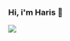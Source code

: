 ### Hi, i'm Haris 👋
![](https://visitor-badge.glitch.me/badge?page_id=harisfi.harisfi)
<!--

*An enthusiastic Programmer | Certified Android Developer | Web Developer | Freelancer*

**harisfi/harisfi** is a ✨ _special_ ✨ repository because its `README.md` (this file) appears on your GitHub profile.

Here are some ideas to get you started:

- 🔭 I’m currently working on ...
- 🌱 I’m currently learning ...
- 👯 I’m looking to collaborate on ...
- 🤔 I’m looking for help with ...
- 💬 Ask me about ...
- 📫 How to reach me: ...
- 😄 Pronouns: ...
- ⚡ Fun fact: ...

![](https://visitor-badge.glitch.me/badge?page_id=harisfi.harisfi)

### Me on Internet:

[<img align="left" alt="haris | Website" width="22px" src="https://raw.githubusercontent.com/iconic/open-iconic/master/svg/globe.svg" />][website]
[<img align="left" alt="haris | LinkedIn" width="22px" src="https://cdn.jsdelivr.net/npm/simple-icons@v3/icons/linkedin.svg" />][linkedin]
[<img align="left" alt="haris | Instagram" width="22px" src="https://cdn.jsdelivr.net/npm/simple-icons@v3/icons/instagram.svg" />][instagram]
[<img align="left" alt="haris | Dribbble" width="22px" src="https://cdn.jsdelivr.net/npm/simple-icons@v3/icons/dribbble.svg" />][instagram]
<br><br>
### Tech Stack:

OS:<br>
[<img align="left" alt="haris | pub" width="22px" src="https://cdn.jsdelivr.net/npm/simple-icons@v3/icons/linux.svg" />][website]
[<img align="left" alt="haris | pub" width="22px" src="https://cdn.jsdelivr.net/npm/simple-icons@v3/icons/android.svg" />][website]
[<img align="left" alt="haris | pub" width="22px" src="https://cdn.jsdelivr.net/npm/simple-icons@v3/icons/windows.svg" />][website]
<br><br>Tools:<br>
[<img align="left" alt="haris | pub" width="22px" src="https://cdn.jsdelivr.net/npm/simple-icons@v3/icons/git.svg" />][website]
[<img align="left" alt="haris | pub" width="22px" src="https://cdn.jsdelivr.net/npm/simple-icons@v3/icons/androidstudio.svg" />][website]
[<img align="left" alt="haris | pub" width="22px" src="https://cdn.jsdelivr.net/npm/simple-icons@v3/icons/visualstudiocode.svg" />][website]
[<img align="left" alt="haris | pub" width="22px" src="https://cdn.jsdelivr.net/npm/simple-icons@v3/icons/jekyll.svg" />][website]
[<img align="left" alt="haris | pub" width="22px" src="https://cdn.jsdelivr.net/npm/simple-icons@v3/icons/figma.svg" />][website]
[<img align="left" alt="haris | pub" width="22px" src="https://cdn.jsdelivr.net/npm/simple-icons@v3/icons/gnubash.svg" />][website]
<br><br>Frameworks:<br>
[<img align="left" alt="haris | pub" width="22px" src="https://cdn.jsdelivr.net/npm/simple-icons@v3/icons/vue-dot-js.svg" />][website]
[<img align="left" alt="haris | pub" width="22px" src="https://cdn.jsdelivr.net/npm/simple-icons@v3/icons/django.svg" />][website]
[<img align="left" alt="haris | pub" width="22px" src="https://cdn.jsdelivr.net/npm/simple-icons@v3/icons/laravel.svg" />][website]
[<img align="left" alt="haris | pub" width="22px" src="https://cdn.jsdelivr.net/npm/simple-icons@v3/icons/codeigniter.svg" />][website]
[<img align="left" alt="haris | pub" width="22px" src="https://cdn.jsdelivr.net/npm/simple-icons@v3/icons/spring.svg" />][website]
[<img align="left" alt="haris | pub" width="22px" src="https://cdn.jsdelivr.net/npm/simple-icons@v3/icons/bootstrap.svg" />][website]
[<img align="left" alt="haris | pub" width="22px" src="https://cdn.jsdelivr.net/npm/simple-icons@v3/icons/bulma.svg" />][website]
<br><br>Languages:<br>
[<img align="left" alt="haris | pub" width="22px" src="https://cdn.jsdelivr.net/npm/simple-icons@v3/icons/java.svg" />][website]
[<img align="left" alt="haris | pub" width="22px" src="https://cdn.jsdelivr.net/npm/simple-icons@v3/icons/javascript.svg" />][website]
[<img align="left" alt="haris | pub" width="22px" src="https://cdn.jsdelivr.net/npm/simple-icons@v3/icons/kotlin.svg" />][website]
[<img align="left" alt="haris | pub" width="22px" src="https://cdn.jsdelivr.net/npm/simple-icons@v3/icons/cplusplus.svg" />][website]
[<img align="left" alt="haris | pub" width="22px" src="https://cdn.jsdelivr.net/npm/simple-icons@v3/icons/php.svg" />][website]
[<img align="left" alt="haris | pub" width="22px" src="https://cdn.jsdelivr.net/npm/simple-icons@v3/icons/python.svg" />][website]
[<img align="left" alt="haris | pub" width="22px" src="https://cdn.jsdelivr.net/npm/simple-icons@v3/icons/ruby.svg" />][website]
<br><br>DBMS:<br>
[<img align="left" alt="haris | pub" width="22px" src="https://cdn.jsdelivr.net/npm/simple-icons@v3/icons/mysql.svg" />][website]
[<img align="left" alt="haris | pub" width="22px" src="https://cdn.jsdelivr.net/npm/simple-icons@v3/icons/postgresql.svg" />][website]

[website]: https://harisfi.github.io/
[instagram]: https://www.instagram.com/hryzx/
[dribbble]: https://www.dribbble.com/muhammadharis/
[linkedin]: https://www.linkedin.com/in/muhammad-haris-firmansyah-205155202
-->
